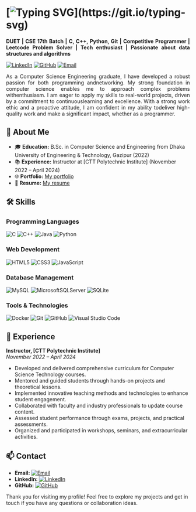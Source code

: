# [![Typing SVG](https://readme-typing-svg.herokuapp.com?font=consolas&color=%234DF79A&height=30&lines=Hi,+I'm+Md.+Ruhul+Amin!)](https://git.io/typing-svg)

**<p style="text-align:justify">DUET | CSE 17th Batch | C, C++, Python, Git | Competitive Programmer | Leetcode Problem Solver | Tech enthusiast | Passionate about data structures and algorithms<p>**

[![LinkedIn](https://img.shields.io/badge/LinkedIn-blue?style=flat&logo=linkedin&labelColor=blue)](https://www.linkedin.com/in/eruhul/)
[![GitHub](https://img.shields.io/badge/GitHub-black?style=flat&logo=github)](https://github.com/cseruhul)
[![Email](https://img.shields.io/badge/Email-red?style=flat&logo=gmail&labelColor=red)](mailto:md.ruhul.amin.40576@gmail.com)

<p style="text-align:justify">As a Computer Science Engineering graduate, I have developed a robust passion for both programming andnetworking. My strong foundation in computer science enables me to approach complex problems withenthusiasm. I am eager to apply my skills to real-world projects, driven by a commitment to continuouslearning and excellence. With a strong work ethic and a proactive attitude, I am confident in my ability todeliver high-quality work and make a significant impact, whether as a programmer.</p>

## 🚀 About Me

- 🎓 **Education:** B.Sc. in Computer Science and Engineering from Dhaka University of Engineering & Technology, Gazipur (2022)
- 📚 **Experience:** Instructor at [CTT Polytechnic Institute] (November 2022 – April 2024)
- 🌐 **Portfolio:** [My portfolio](https://cseruhul.github.io/)
- 📄 **Resume:** [My resume](ruhul_amin_resume.pdf)

## 🛠 Skills

### Programming Languages

![C](https://img.shields.io/badge/c-%2300599C.svg?style=for-the-badge&logo=c&logoColor=white)
![C++](https://img.shields.io/badge/c++-%2300599C.svg?style=for-the-badge&logo=c%2B%2B&logoColor=white)
![Java](https://img.shields.io/badge/java-%23ED8B00.svg?style=for-the-badge&logo=openjdk&logoColor=white)
![Python](https://img.shields.io/badge/python-3670A0?style=for-the-badge&logo=python&logoColor=ffdd54)

### Web Development

![HTML5](https://img.shields.io/badge/html5-%23E34F26.svg?style=for-the-badge&logo=html5&logoColor=white)
![CSS3](https://img.shields.io/badge/css3-%231572B6.svg?style=for-the-badge&logo=css3&logoColor=white)
![JavaScript](https://img.shields.io/badge/javascript-%23323330.svg?style=for-the-badge&logo=javascript&logoColor=%23F7DF1E)

### Database Management

![MySQL](https://img.shields.io/badge/mysql-4479A1.svg?style=for-the-badge&logo=mysql&logoColor=white)
![MicrosoftSQLServer](https://img.shields.io/badge/Microsoft%20SQL%20Server-CC2927?style=for-the-badge&logo=microsoft%20sql%20server&logoColor=white)
![SQLite](https://img.shields.io/badge/sqlite-%2307405e.svg?style=for-the-badge&logo=sqlite&logoColor=white)

### Tools & Technologies

![Docker](https://img.shields.io/badge/docker-%230db7ed.svg?style=for-the-badge&logo=docker&logoColor=white)
![Git](https://img.shields.io/badge/git-%23F05033.svg?style=for-the-badge&logo=git&logoColor=white)
![GitHub](https://img.shields.io/badge/github-%23121011.svg?style=for-the-badge&logo=github&logoColor=white)
![Visual Studio Code](https://img.shields.io/badge/Visual%20Studio%20Code-0078d7.svg?style=for-the-badge&logo=visual-studio-code&logoColor=white)

## 💼 Experience

**Instructor, [CTT Polytechnic Institute]**  
_November 2022 – April 2024_

- Developed and delivered comprehensive curriculum for Computer Science Technology courses.
- Mentored and guided students through hands-on projects and theoretical lessons.
- Implemented innovative teaching methods and technologies to enhance student engagement.
- Collaborated with faculty and industry professionals to update course content.
- Assessed student performance through exams, projects, and practical assessments.
- Organized and participated in workshops, seminars, and extracurricular activities.

## 📫 Contact

- **Email:** [![Email](https://img.shields.io/badge/Email-red?style=flat&logo=gmail&labelColor=red)](mailto:md.ruhul.amin.40576@gmail.com)
- **LinkedIn:** [![LinkedIn](https://img.shields.io/badge/LinkedIn-blue?style=flat&logo=linkedin&labelColor=blue)](https://www.linkedin.com/in/eruhul/)
- **GitHub:** [![GitHub](https://img.shields.io/badge/GitHub-black?style=flat&logo=github)](https://github.com/cseruhul)

Thank you for visiting my profile! Feel free to explore my projects and get in touch if you have any questions or collaboration ideas.
